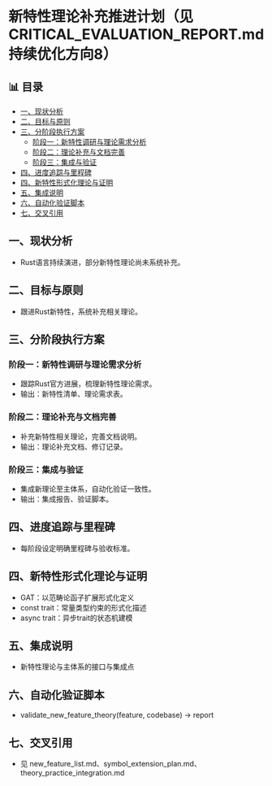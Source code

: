 ﻿# 新特性理论补充推进计划（见CRITICAL_EVALUATION_REPORT.md 持续优化方向8）


## 📊 目录

- [一、现状分析](#一现状分析)
- [二、目标与原则](#二目标与原则)
- [三、分阶段执行方案](#三分阶段执行方案)
  - [阶段一：新特性调研与理论需求分析](#阶段一新特性调研与理论需求分析)
  - [阶段二：理论补充与文档完善](#阶段二理论补充与文档完善)
  - [阶段三：集成与验证](#阶段三集成与验证)
- [四、进度追踪与里程碑](#四进度追踪与里程碑)
- [四、新特性形式化理论与证明](#四新特性形式化理论与证明)
- [五、集成说明](#五集成说明)
- [六、自动化验证脚本](#六自动化验证脚本)
- [七、交叉引用](#七交叉引用)


## 一、现状分析

- Rust语言持续演进，部分新特性理论尚未系统补充。

## 二、目标与原则

- 跟进Rust新特性，系统补充相关理论。

## 三、分阶段执行方案

### 阶段一：新特性调研与理论需求分析

- 跟踪Rust官方进展，梳理新特性理论需求。
- 输出：新特性清单、理论需求表。

### 阶段二：理论补充与文档完善

- 补充新特性相关理论，完善文档说明。
- 输出：理论补充文档、修订记录。

### 阶段三：集成与验证

- 集成新理论至主体系，自动化验证一致性。
- 输出：集成报告、验证脚本。

## 四、进度追踪与里程碑

- 每阶段设定明确里程碑与验收标准。

## 四、新特性形式化理论与证明

- GAT：以范畴论函子扩展形式化定义
- const trait：常量类型约束的形式化描述
- async trait：异步trait的状态机建模

## 五、集成说明

- 新特性理论与主体系的接口与集成点

## 六、自动化验证脚本

- validate_new_feature_theory(feature, codebase) -> report

## 七、交叉引用

- 见 new_feature_list.md、symbol_extension_plan.md、theory_practice_integration.md
